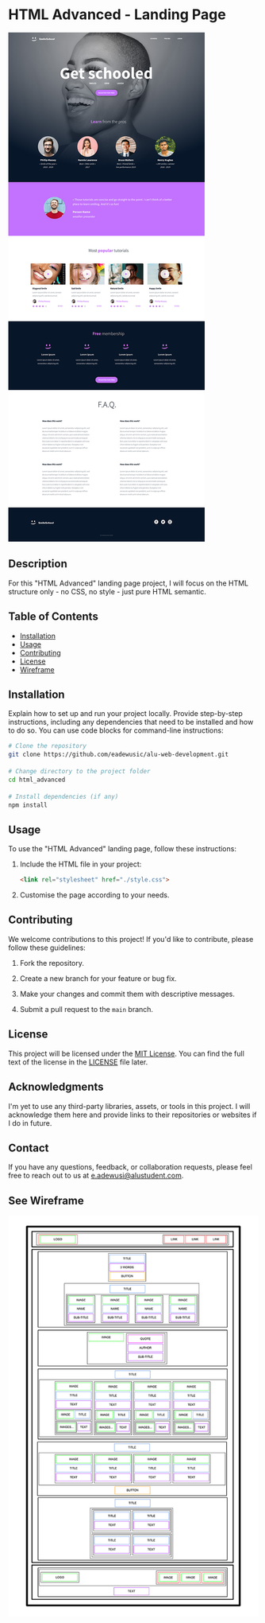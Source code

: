 # HTML Advanced - Landing Page

![Project Preview](Images/page-review.jpg)

## Description

For this "HTML Advanced" landing page project, I will focus on the HTML structure only - no CSS, no style - just pure HTML semantic.

## Table of Contents

- [Installation](#installation)
- [Usage](#usage)
- [Contributing](#contributing)
- [License](#license)
- [Wireframe](#see-wireframe)

## Installation

Explain how to set up and run your project locally. Provide step-by-step instructions, including any dependencies that need to be installed and how to do so. You can use code blocks for command-line instructions:

```bash
# Clone the repository
git clone https://github.com/eadewusic/alu-web-development.git

# Change directory to the project folder
cd html_advanced

# Install dependencies (if any)
npm install
```

## Usage

To use the "HTML Advanced" landing page, follow these instructions:

1. Include the HTML file in your project:
   ```html
   <link rel="stylesheet" href="./style.css">
   ```

2. Customise the page according to your needs.

## Contributing

We welcome contributions to this project! If you'd like to contribute, please follow these guidelines:

1. Fork the repository.

2. Create a new branch for your feature or bug fix.

3. Make your changes and commit them with descriptive messages.

4. Submit a pull request to the `main` branch.

## License

This project will be licensed under the [MIT License](LICENSE). You can find the full text of the license in the [LICENSE](LICENSE) file later.

## Acknowledgments

I'm yet to use any third-party libraries, assets, or tools in this project. I will acknowledge them here and provide links to their repositories or websites if I do in future.

## Contact

If you have any questions, feedback, or collaboration requests, please feel free to reach out to us at [e.adewusi@alustudent.com](mailto:e.adewusi@alustudent.com).

## See Wireframe

![Wireframe Preview](Images/wireframe.jpg)